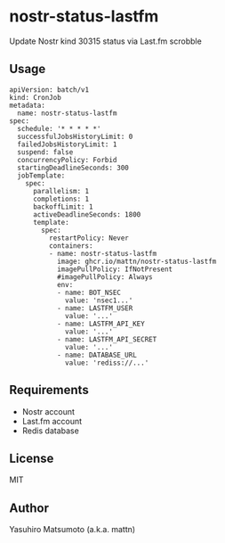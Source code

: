 # nostr-status-lastfm

Update Nostr kind 30315 status via Last.fm scrobble

## Usage

```
apiVersion: batch/v1
kind: CronJob
metadata:
  name: nostr-status-lastfm
spec:
  schedule: '* * * * *'
  successfulJobsHistoryLimit: 0
  failedJobsHistoryLimit: 1
  suspend: false
  concurrencyPolicy: Forbid
  startingDeadlineSeconds: 300
  jobTemplate:
    spec:
      parallelism: 1
      completions: 1
      backoffLimit: 1
      activeDeadlineSeconds: 1800
      template:
        spec:
          restartPolicy: Never
          containers:
          - name: nostr-status-lastfm
            image: ghcr.io/mattn/nostr-status-lastfm
            imagePullPolicy: IfNotPresent
            #imagePullPolicy: Always
            env:
            - name: BOT_NSEC
              value: 'nsec1...'
            - name: LASTFM_USER
              value: '...'
            - name: LASTFM_API_KEY
              value: '...'
            - name: LASTFM_API_SECRET
              value: '...'
            - name: DATABASE_URL
              value: 'rediss://...'
```

## Requirements

* Nostr account
* Last.fm account
* Redis database

## License

MIT

## Author

Yasuhiro Matsumoto (a.k.a. mattn)
